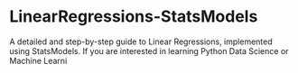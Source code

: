 # LinearRegressions-StatsModels

A detailed and step-by-step guide to Linear Regressions, implemented using StatsModels. If you are interested in learning Python Data Science or Machine Learni